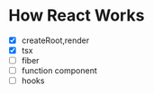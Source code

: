 # How React Works

- [x] createRoot,render
- [x] tsx
- [ ] fiber
- [ ] function component
- [ ] hooks